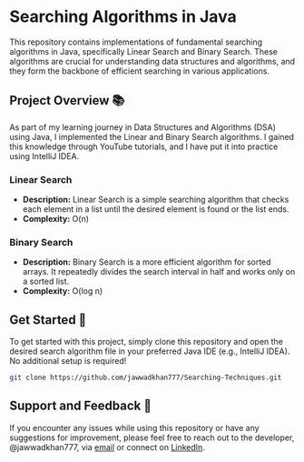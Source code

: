 # Searching Algorithms in Java

This repository contains implementations of fundamental searching algorithms in Java, specifically Linear Search and Binary Search. These algorithms are crucial for understanding data structures and algorithms, and they form the backbone of efficient searching in various applications.

## Project Overview 📚

As part of my learning journey in Data Structures and Algorithms (DSA) using Java, I implemented the Linear and Binary Search algorithms. I gained this knowledge through YouTube tutorials, and I have put it into practice using IntelliJ IDEA.

### Linear Search
- **Description:** Linear Search is a simple searching algorithm that checks each element in a list until the desired element is found or the list ends.
- **Complexity:** O(n)

### Binary Search
- **Description:** Binary Search is a more efficient algorithm for sorted arrays. It repeatedly divides the search interval in half and works only on a sorted list.
- **Complexity:** O(log n)

## Get Started 🚀

To get started with this project, simply clone this repository and open the desired search algorithm file in your preferred Java IDE (e.g., IntelliJ IDEA). No additional setup is required!

```bash
git clone https://github.com/jawwadkhan777/Searching-Techniques.git
```

## Support and Feedback 📧

If you encounter any issues while using this repository or have any suggestions for improvement, please feel free to reach out to the developer, @jawwadkhan777, via [email](mailto:m.jawwadkhan777@gmail.com) or connect on [LinkedIn](https://www.linkedin.com/in/jawwadkhan777/).
